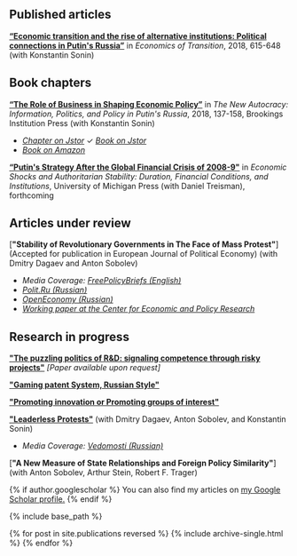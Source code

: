 ﻿---
title: ""
permalink: /publications/
excerpt: "About me"
author_profile: true
redirect_from: 
  - /publications
---
## Published articles

[**“Economic transition and the rise of alternative institutions: Political connections in Putin's Russia”**](https://onlinelibrary.wiley.com/doi/abs/10.1111/ecot.12167) in *Economics of Transition*, 2018, 615-648  (with Konstantin Sonin) 


## Book chapters

[**“The Role of Business in Shaping Economic Policy”**](http://www.jstor.org/stable/10.7864/j.ctt1zkjzsh.13) in *The New Autocracy: Information, Politics, and Policy in Putin's Russia*, 2018, 137-158, Brookings Institution Press (with Konstantin Sonin)

* [_Chapter on Jstor_](http://www.jstor.org/stable/10.7864/j.ctt1zkjzsh.6)  ✓  [_Book on Jstor_](http://www.jstor.org/stable/10.7864/j.ctt1zkjzsh)  
* [_Book on Amazon_](https://www.amazon.com/New-Autocracy-Information-Politics-Policy-ebook/dp/B06XNXG12Z/ref=sr_1_1?ie=UTF8&qid=1519337387&sr=8-1&keywords=The+New+Autocracy%3A+Information%2C+Politics%2C+and+Policy+in+Putin%27s+Russia)

[**“Putin's Strategy After the Global Financial Crisis of 2008-9"**](#works) in *Economic Shocks and Authoritarian Stability: Duration, Financial Conditions, and Institutions*, University of Michigan Press (with Daniel Treisman), forthcoming



## Articles under review

[**"Stability of Revolutionary Governments in The Face of Mass Protest"**](Accepted for publication in European Journal of Political Economy) (with Dmitry Dagaev and Anton Sobolev)           

* _Media Coverage:_ [_FreePolicyBriefs (English)_](http://freepolicybriefs.org/2014/03/31/the-arab-spring-logic-of-the-ukrainian-revolution/)  
* [_Polit.Ru (Russian)_](http://polit.ru/article/2014/04/21/ukr_concept/)  
* [_OpenEconomy (Russian)_](http://opec.ru/1631858.html)
* [_Working paper at the Center for Economic and Policy Research_](http://www.cepr.org/pubs/dps/DP9787)

## Research in progress

[**"The puzzling politics of R&D: signaling competence through risky projects"**](#published-works) *[Paper available upon request]*

[**"Gaming patent System, Russian Style"**](#published-works) 

[**"Promoting innovation or Promoting groups of interest"**](#published-works) 

[**"Leaderless Protests"**](#published-works) (with Dmitry Dagaev, Anton Sobolev, and Konstantin Sonin)

* _Media Coverage:_ [_Vedomosti (Russian)_](http://www.vedomosti.ru/opinion/articles/2015/04/23/nevinosimaya-legkost-politicheskogo-liderstva) 

[**"A New Measure of State Relationships and Foreign Policy Similarity"**](with Anton Sobolev, Arthur Stein, Robert F. Trager)




{% if author.googlescholar %}
  You can also find my articles on <u><a href="{{author.googlescholar}}">my Google Scholar profile</a>.</u>
{% endif %}

{% include base_path %}

{% for post in site.publications reversed %}
  {% include archive-single.html %}
{% endfor %}
